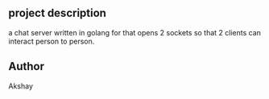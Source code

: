 ## project description
a chat server written in golang for that opens 2 sockets so that 2 clients can interact person to person.

## Author 
Akshay

